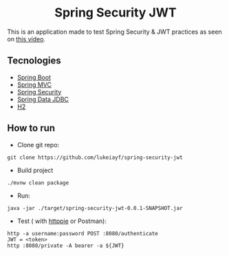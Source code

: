 <h1 align="center">
  Spring Security JWT
</h1>

This is an application made to test Spring Security & JWT practices as seen on [this vídeo](https://youtu.be/kEJ8a1w4a2Q).

## Tecnologies

- [Spring Boot](https://spring.io/projects/spring-boot)
- [Spring MVC](https://docs.spring.io/spring-framework/reference/web/webmvc.html)
- [Spring Security](https://spring.io/projects/spring-security)
- [Spring Data JDBC](https://spring.io/projects/spring-data-jdbc)
- [H2](https://www.h2database.com)

## How to run
- Clone git repo:
```
git clone https://github.com/lukeiayf/spring-security-jwt
```

- Build project
```
./mvnw clean package
```

- Run:
```
java -jar ./target/spring-security-jwt-0.0.1-SNAPSHOT.jar
```

- Test ( with [httppie](https://httpie.io) or Postman):
```
http -a username:password POST :8080/authenticate
JWT = <token>
http :8080/private -A bearer -a ${JWT}
```
